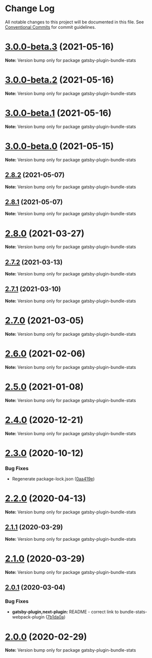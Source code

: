# Change Log

All notable changes to this project will be documented in this file.
See [Conventional Commits](https://conventionalcommits.org) for commit guidelines.

# [3.0.0-beta.3](https://github.com/relative-ci/bundle-stats/compare/v3.0.0-beta.2...v3.0.0-beta.3) (2021-05-16)

**Note:** Version bump only for package gatsby-plugin-bundle-stats





# [3.0.0-beta.2](https://github.com/relative-ci/bundle-stats/compare/v3.0.0-beta.1...v3.0.0-beta.2) (2021-05-16)

**Note:** Version bump only for package gatsby-plugin-bundle-stats





# [3.0.0-beta.1](https://github.com/relative-ci/bundle-stats/compare/v3.0.0-beta.0...v3.0.0-beta.1) (2021-05-16)

**Note:** Version bump only for package gatsby-plugin-bundle-stats





# [3.0.0-beta.0](https://github.com/relative-ci/bundle-stats/compare/v2.8.2...v3.0.0-beta.0) (2021-05-15)

**Note:** Version bump only for package gatsby-plugin-bundle-stats





## [2.8.2](https://github.com/relative-ci/bundle-stats/compare/v2.8.1...v2.8.2) (2021-05-07)

**Note:** Version bump only for package gatsby-plugin-bundle-stats





## [2.8.1](https://github.com/relative-ci/bundle-stats/compare/v2.8.0...v2.8.1) (2021-05-07)

**Note:** Version bump only for package gatsby-plugin-bundle-stats





# [2.8.0](https://github.com/relative-ci/bundle-stats/compare/v2.7.2...v2.8.0) (2021-03-27)

**Note:** Version bump only for package gatsby-plugin-bundle-stats





## [2.7.2](https://github.com/relative-ci/bundle-stats/compare/v2.7.1...v2.7.2) (2021-03-13)

**Note:** Version bump only for package gatsby-plugin-bundle-stats





## [2.7.1](https://github.com/relative-ci/bundle-stats/compare/v2.7.0...v2.7.1) (2021-03-10)

**Note:** Version bump only for package gatsby-plugin-bundle-stats





# [2.7.0](https://github.com/relative-ci/bundle-stats/compare/v2.6.0...v2.7.0) (2021-03-05)

**Note:** Version bump only for package gatsby-plugin-bundle-stats





# [2.6.0](https://github.com/relative-ci/bundle-stats/compare/v2.5.0...v2.6.0) (2021-02-06)

**Note:** Version bump only for package gatsby-plugin-bundle-stats





# [2.5.0](https://github.com/relative-ci/bundle-stats/compare/v2.4.0...v2.5.0) (2021-01-08)

**Note:** Version bump only for package gatsby-plugin-bundle-stats





# [2.4.0](https://github.com/relative-ci/bundle-stats/compare/v2.3.0...v2.4.0) (2020-12-21)

**Note:** Version bump only for package gatsby-plugin-bundle-stats





# [2.3.0](https://github.com/relative-ci/bundle-stats/compare/v2.2.0...v2.3.0) (2020-10-12)


### Bug Fixes

* Regenerate package-lock.json ([0aa419e](https://github.com/relative-ci/bundle-stats/commit/0aa419e29b93f9ebebf1b8b79838d9e52044c9ef))





# [2.2.0](https://github.com/relative-ci/bundle-stats/compare/v2.1.1...v2.2.0) (2020-04-13)

**Note:** Version bump only for package gatsby-plugin-bundle-stats





## [2.1.1](https://github.com/relative-ci/bundle-stats/compare/v2.1.0...v2.1.1) (2020-03-29)

**Note:** Version bump only for package gatsby-plugin-bundle-stats





# [2.1.0](https://github.com/relative-ci/bundle-stats/compare/v2.0.1...v2.1.0) (2020-03-29)

**Note:** Version bump only for package gatsby-plugin-bundle-stats





## [2.0.1](https://github.com/relative-ci/bundle-stats/compare/v2.0.0...v2.0.1) (2020-03-04)


### Bug Fixes

* **gatsby-plugin,next-plugin:** README - correct link to bundle-stats-webpack-plugin ([7b1da0a](https://github.com/relative-ci/bundle-stats/commit/7b1da0a02a9b130d7aa4d8b11d7d723fac2ab8de))





# [2.0.0](https://github.com/relative-ci/bundle-stats/compare/v2.0.0-rc.1...v2.0.0) (2020-02-29)

**Note:** Version bump only for package gatsby-plugin-bundle-stats
